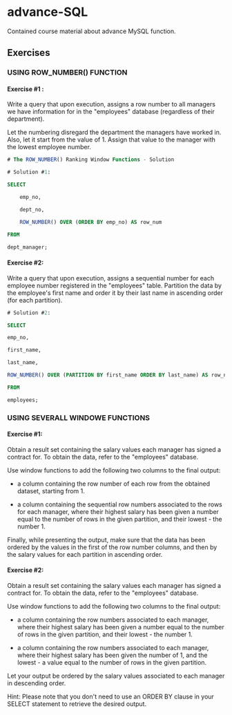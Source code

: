 # advance-SQL
Contained course material about advance MySQL function.

## Exercises


### USING ROW_NUMBER() FUNCTION
#### Exercise #1 :
Write a query that upon execution, assigns a row number to all managers we have information for in the "employees" database (regardless of their department).

Let the numbering disregard the department the managers have worked in. Also, let it start from the value of 1. Assign that value to the manager with the lowest employee number.

 
``` sql
# The ROW_NUMBER() Ranking Window Functions - Solution

# Solution #1:

SELECT

    emp_no,

    dept_no,

    ROW_NUMBER() OVER (ORDER BY emp_no) AS row_num

FROM

dept_manager;


```

#### Exercise #2:

Write a query that upon execution, assigns a sequential number for each employee number registered in the "employees" table. Partition the data by the employee's first name and order it by their last name in ascending order (for each partition).


``` sql
# Solution #2:

SELECT

emp_no,

first_name,

last_name,

ROW_NUMBER() OVER (PARTITION BY first_name ORDER BY last_name) AS row_num

FROM

employees;


```

### USING  SEVERALL WINDOWE FUNCTIONS

#### Exercise #1:

Obtain a result set containing the salary values each manager has signed a contract for. To obtain the data, refer to the "employees" database.

Use window functions to add the following two columns to the final output:

- a column containing the row number of each row from the obtained dataset, starting from 1.

- a column containing the sequential row numbers associated to the rows for each manager, where their highest salary has been given a number equal to the number of rows in the given partition, and their lowest - the number 1.

Finally, while presenting the output, make sure that the data has been ordered by the values in the first of the row number columns, and then by the salary values for each partition in ascending order.

 

#### Exercise #2:

Obtain a result set containing the salary values each manager has signed a contract for. To obtain the data, refer to the "employees" database.

Use window functions to add the following two columns to the final output:

- a column containing the row numbers associated to each manager, where their highest salary has been given a number equal to the number of rows in the given partition, and their lowest - the number 1.

- a column containing the row numbers associated to each manager, where their highest salary has been given the number of 1, and the lowest - a value equal to the number of rows in the given partition.

Let your output be ordered by the salary values associated to each manager in descending order.

Hint: Please note that you don't need to use an ORDER BY clause in your SELECT statement to retrieve the desired output.




